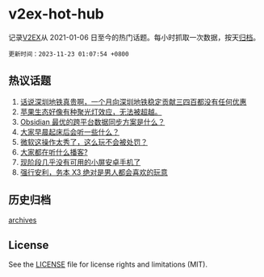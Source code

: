 # v2ex-hot-hub

 记录[V2EX](https://www.v2ex.com/)从 2021-01-06 日至今的热门话题。每小时抓取一次数据，按天[归档](archives)。

`更新时间：2023-11-23 01:07:54 +0800`

## 热议话题

1. [话说深圳地铁真贵啊，一个月向深圳地铁稳定贡献三四百都没有任何优惠](https://www.v2ex.com/t/994156)
1. [苹果生态好像有种聚光灯效应，无法被超越。](https://www.v2ex.com/t/994045)
1. [Obsidian 最优的跨平台数据同步方案是什么？](https://www.v2ex.com/t/994099)
1. [大家早晨起床后会听一些什么？](https://www.v2ex.com/t/994010)
1. [微软这操作太秀了，这么玩不会被处罚？](https://www.v2ex.com/t/994031)
1. [大家都在听什么播客?](https://www.v2ex.com/t/994034)
1. [现阶段几乎没有可用的小屏安卓手机了](https://www.v2ex.com/t/994077)
1. [强行安利，务本 X3 绝对是男人都会喜欢的玩意](https://www.v2ex.com/t/994133)

## 历史归档

[archives](archives)

## License

See the [LICENSE](LICENSE) file for license rights and limitations (MIT).
